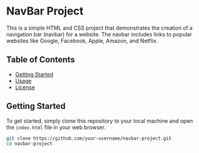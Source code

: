 # NavBar Project

This is a simple HTML and CSS project that demonstrates the creation of a navigation bar (navbar) for a website. The navbar includes links to popular websites like Google, Facebook, Apple, Amazon, and Netflix.

## Table of Contents

- [Getting Started](#getting-started)
- [Usage](#usage)
- [License](#license)

## Getting Started

To get started, simply clone this repository to your local machine and open the `index.html` file in your web browser.

```bash
git clone https://github.com/your-username/navbar-project.git
cd navbar-project
